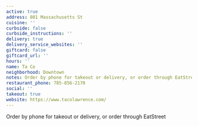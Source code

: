 ```yaml
---
active: true
address: 801 Massachusetts St
cuisine: ''
curbside: false
curbside_instructions: ''
delivery: true
delivery_service_websites: ''
giftcard: false
giftcard_url: ''
hours: ''
name: Ta Co
neighborhood: Downtown
notes: Order by phone for takeout or delivery, or order through EatStreet
restaurant_phone: 785-856-2170
social: ''
takeout: true
website: https://www.tacolawrence.com/
---
```


Order by phone for takeout or delivery, or order through EatStreet